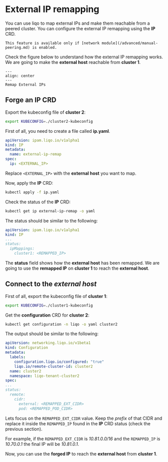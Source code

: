 # External IP remapping

You can use liqo to map external IPs and make them reachable from a peered cluster. You can configure the external IP remapping using the **IP** CRD.

```{warning}
This feature is available only if [network module](/advanced/manual-peering.md) is enabled.
```

Check the figure below to understand how the external IP remapping works.
We are going to make the **external host** reachable from **cluster 1**.

```{figure} /_static/images/advanced/ipremap/ipremap.drawio.svg
---
align: center
---
Remap External IPs
```

## Forge an IP CRD

Export the kubeconfig file of **cluster 2**:

```bash
export KUBECONFIG=./cluster2-kubeconfig
```

First of all, you need to create a file called **ip.yaml**.

```yaml
apiVersion: ipam.liqo.io/v1alpha1
kind: IP
metadata:
  name: external-ip-remap
spec:
  ip: <EXTERNAL_IP>
```

Replace `<EXTERNAL_IP>` with the **external host** you want to map.

Now, apply the **IP** CRD:

```bash
kubectl apply -f ip.yaml
```

Check the status of the **IP** CRD:

```bash
kubectl get ip external-ip-remap -o yaml
```

The status should be similar to the following:

```yaml
apiVersion: ipam.liqo.io/v1alpha1
kind: IP
...
status:
  ipMappings:
    cluster1: <REMAPPED_IP>

```

The **status** field shows how the **external host** has been remapped.
We are going to use the **remapped IP** on **cluster 1** to reach the **external host**.

## Connect to the *external host*

First of all, export the kubeconfig file of **cluster 1**:

```bash
export KUBECONFIG=./cluster1-kubeconfig
```

Get the **configuration** CRD for **cluster 2**:

```bash
kubectl get configuration -n liqo -o yaml cluster2
```

The output should be similar to the following:

```yaml
apiVersion: networking.liqo.io/v1beta1
kind: Configuration
metadata:
  labels:
    configuration.liqo.io/configured: "true"
    liqo.io/remote-cluster-id: cluster2
  name: cluster2
  namespace: liqo-tenant-cluster2
spec:
...
status:
  remote:
    cidr:
      external: <REMAPPED_EXT_CIDR>
      pod: <REMAPPED_POD_CIDR>
```

Lets focus on the `REMAPPED_EXT_CIDR` value. Keep the *prefix* of that CIDR and replace it inside the `REMAPPED_IP` found in the **IP** CRD status (check the previous section).

For example, if the `REMAPPED_EXT_CIDR` is *10.81.0.0/16* and the `REMAPPED_IP` is *10.70.0.1* the final IP will be *10.81.0.1*.

Now, you can use the **forged IP** to reach the **external host** from **cluster 1**.
